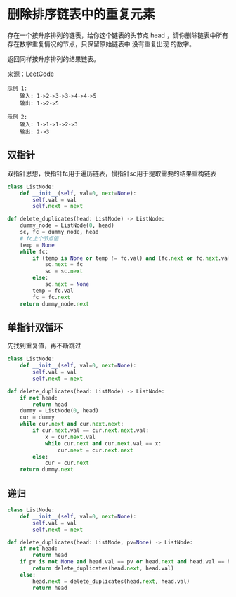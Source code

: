 # 删除排序链表中的重复元素
存在一个按升序排列的链表，给你这个链表的头节点 head ，请你删除链表中所有存在数字重复情况的节点，只保留原始链表中 没有重复出现 的数字。

返回同样按升序排列的结果链表。

来源：[LeetCode](https://leetcode-cn.com/problems/remove-duplicates-from-sorted-list-ii)

```
示例 1:
    输入: 1->2->3->3->4->4->5
    输出: 1->2->5
    
示例 2:
    输入: 1->1->1->2->3
    输出: 2->3
```

## 双指针
双指针思想，快指针fc用于遍历链表，慢指针sc用于提取需要的结果重构链表
```python
class ListNode:
    def __init__(self, val=0, next=None):
        self.val = val
        self.next = next

def delete_duplicates(head: ListNode) -> ListNode:
    dummy_node = ListNode(0, head)
    sc, fc = dummy_node, head
    # fc上个节点值
    temp = None
    while fc:
        if (temp is None or temp != fc.val) and (fc.next or fc.next.val != fc.val):
            sc.next = fc
            sc = sc.next
        else:
            sc.next = None
        temp = fc.val
        fc = fc.next
    return dummy_node.next
```

## 单指针双循环
先找到重复值，再不断跳过
```python
class ListNode:
    def __init__(self, val=0, next=None):
        self.val = val
        self.next = next

def delete_duplicates(head: ListNode) -> ListNode:
    if not head:
        return head
    dummy = ListNode(0, head)
    cur = dummy
    while cur.next and cur.next.next:
        if cur.next.val == cur.next.next.val:
            x = cur.next.val
            while cur.next and cur.next.val == x:
                cur.next = cur.next.next
        else:
            cur = cur.next
    return dummy.next
```

## 递归
```python
class ListNode:
    def __init__(self, val=0, next=None):
        self.val = val
        self.next = next

def delete_duplicates(head: ListNode, pv=None) -> ListNode:
    if not head:
        return head
    if pv is not None and head.val == pv or head.next and head.val == head.next.val:
        return delete_duplicates(head.next, head.val)
    else:
        head.next = delete_duplicates(head.next, head.val)
        return head
```